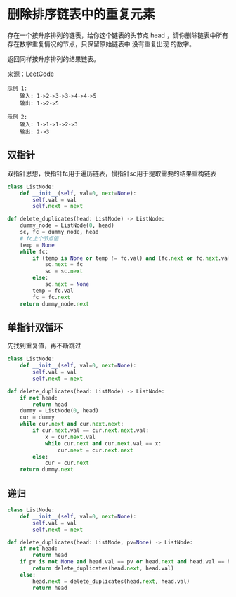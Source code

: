 # 删除排序链表中的重复元素
存在一个按升序排列的链表，给你这个链表的头节点 head ，请你删除链表中所有存在数字重复情况的节点，只保留原始链表中 没有重复出现 的数字。

返回同样按升序排列的结果链表。

来源：[LeetCode](https://leetcode-cn.com/problems/remove-duplicates-from-sorted-list-ii)

```
示例 1:
    输入: 1->2->3->3->4->4->5
    输出: 1->2->5
    
示例 2:
    输入: 1->1->1->2->3
    输出: 2->3
```

## 双指针
双指针思想，快指针fc用于遍历链表，慢指针sc用于提取需要的结果重构链表
```python
class ListNode:
    def __init__(self, val=0, next=None):
        self.val = val
        self.next = next

def delete_duplicates(head: ListNode) -> ListNode:
    dummy_node = ListNode(0, head)
    sc, fc = dummy_node, head
    # fc上个节点值
    temp = None
    while fc:
        if (temp is None or temp != fc.val) and (fc.next or fc.next.val != fc.val):
            sc.next = fc
            sc = sc.next
        else:
            sc.next = None
        temp = fc.val
        fc = fc.next
    return dummy_node.next
```

## 单指针双循环
先找到重复值，再不断跳过
```python
class ListNode:
    def __init__(self, val=0, next=None):
        self.val = val
        self.next = next

def delete_duplicates(head: ListNode) -> ListNode:
    if not head:
        return head
    dummy = ListNode(0, head)
    cur = dummy
    while cur.next and cur.next.next:
        if cur.next.val == cur.next.next.val:
            x = cur.next.val
            while cur.next and cur.next.val == x:
                cur.next = cur.next.next
        else:
            cur = cur.next
    return dummy.next
```

## 递归
```python
class ListNode:
    def __init__(self, val=0, next=None):
        self.val = val
        self.next = next

def delete_duplicates(head: ListNode, pv=None) -> ListNode:
    if not head:
        return head
    if pv is not None and head.val == pv or head.next and head.val == head.next.val:
        return delete_duplicates(head.next, head.val)
    else:
        head.next = delete_duplicates(head.next, head.val)
        return head
```